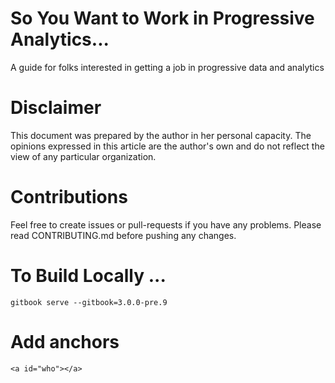 # So You Want to Work in Progressive Analytics...

A guide for folks interested in getting a job in progressive data and analytics

# Disclaimer
This document was prepared by the author in her personal capacity. The opinions expressed in this article are the author's own and do not reflect the view of any particular organization.

# Contributions
Feel free to create issues or pull-requests if you have any problems.
Please read CONTRIBUTING.md before pushing any changes.

# To Build Locally ...
`gitbook serve --gitbook=3.0.0-pre.9`

# Add anchors
`<a id="who"></a>`